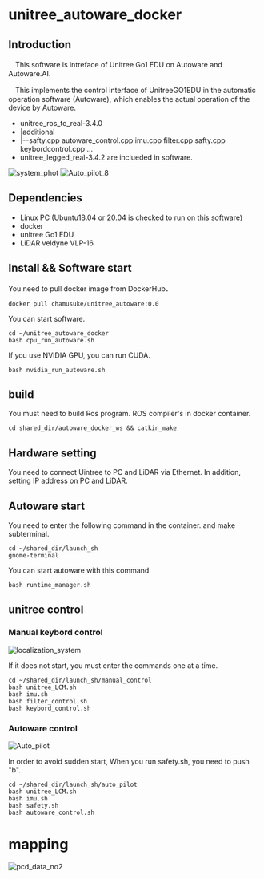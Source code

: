 # unitree_autoware_docker

## Introduction
　This software is intreface of Unitree Go1 EDU on Autoware and Autoware.AI.
 
　This implements the control interface of UnitreeGO1EDU in the automatic operation software (Autoware), which enables the actual operation of the device by Autoware.

- unitree_ros_to_real-3.4.0
- |additional 
- |--safty.cpp autoware_control.cpp imu.cpp filter.cpp safty.cpp keybordcontrol.cpp  ...
- unitree_legged_real-3.4.2
 are inclueded in software.
 
![system_phot](https://github.com/Chamusuke/unitree_autoware_docker/assets/120120108/e511fb36-024c-4a65-8d37-2588dda5a49d)
![Auto_pilot_8](https://github.com/Chamusuke/unitree_autoware_docker/assets/120120108/e3c4bc2e-8948-4379-9074-b921d219fc3e)

 
## Dependencies
- Linux PC (Ubuntu18.04 or 20.04 is checked to run on this software)
- docker
- unitree Go1 EDU
- LiDAR veldyne VLP-16


## Install && Software start
 You need to pull docker image from DockerHub．
```
docker pull chamusuke/unitree_autoware:0.0
```
 You can start software.
```
cd ~/unitree_autoware_docker
bash cpu_run_autoware.sh
```

If you use NVIDIA GPU, you can run CUDA.
```
bash nvidia_run_autoware.sh
```


## build
 You must need to build Ros program.
 ROS compiler's in docker container.
```
cd shared_dir/autoware_docker_ws && catkin_make
```

## Hardware setting
 You need to connect Uintree to PC and LiDAR via Ethernet.
 In addition, setting IP address on PC and LiDAR.

## Autoware start 
 You need to enter the following command in the container.
 and make subterminal.
```
cd ~/shared_dir/launch_sh
gnome-terminal
```
 You can start autoware with this command.
```
bash runtime_manager.sh
```

## unitree control
### Manual keybord control

![localization_system](https://github.com/Chamusuke/unitree_autoware_docker/assets/120120108/1721a68d-544a-4769-88eb-1519988e03d6)

If it does not start, you must enter the commands one at a time.

```
cd ~/shared_dir/launch_sh/manual_control
bash unitree_LCM.sh
bash imu.sh
bash filter_control.sh
bash keybord_control.sh
```

### Autoware control 

![Auto_pilot](https://github.com/Chamusuke/unitree_autoware_docker/assets/120120108/5c10b394-ba5a-4da4-bb59-39241cf9bd52)

In order to avoid sudden start,
When you run safety.sh, you need to push "b". 

```
cd ~/shared_dir/launch_sh/auto_pilot
bash unitree_LCM.sh
bash imu.sh
bash safety.sh
bash autoware_control.sh
```

# mapping
![pcd_data_no2](https://github.com/Chamusuke/unitree_autoware_docker/assets/120120108/a6fec5b7-9fef-44a2-8ff2-02923bc7e804)


